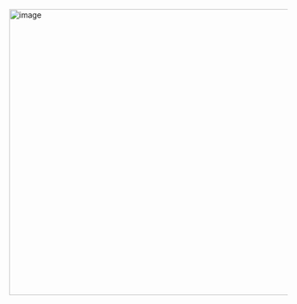 <img width="1140" height="518" alt="image" src="https://github.com/user-attachments/assets/4925561f-b118-4ad3-82de-6347db38ed1c" />
